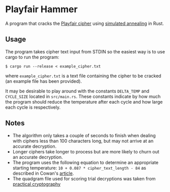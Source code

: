 # Playfair Hammer #

A program that cracks the [Playfair cipher](https://en.wikipedia.org/wiki/Playfair_cipher) using [simulated annealing](https://en.wikipedia.org/wiki/Simulated_annealing) in Rust.

## Usage ##
The program takes cipher text input from STDIN so the easiest way is to use
cargo to run the program:

```$ cargo run --release < example_cipher.txt```

where ```example_cipher.txt``` is a text file containing the cipher to be cracked
(an example file has been provided).

It may be desirable to play around with the constants ```DELTA_TEMP``` and
```CYCLE_SIZE``` located in ```src/main.rs```. These constants indicate by how
much the program should reduce the temperature after each cycle and how large
each cycle is respectively.

## Notes ##
* The algorithm only takes a couple of seconds to finish when dealing with
ciphers less than 100 characters long, but may not arrive at an accurate
decryption.
* Longer ciphers take longer to process but are more likely to churn out an
accurate decryption.
* The program uses the following equation to determine an appropriate starting temperature:
```10 + 0.087 * cipher_text_length - 84``` as described in Cowan's [article](http://www.tandfonline.com/doi/abs/10.1080/01611190701743658).
* The quadgram file used for scoring trial decryptions was taken from [practical cryptography](http://practicalcryptography.com/media/cryptanalysis/files/english_quadgrams.txt.zip)
